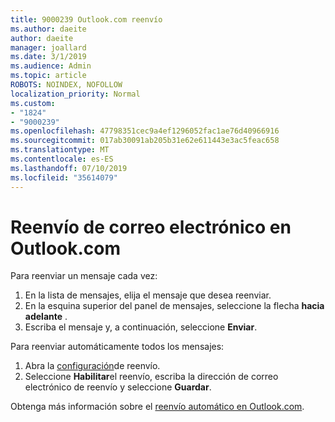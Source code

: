 ```yaml
---
title: 9000239 Outlook.com reenvío
ms.author: daeite
author: daeite
manager: joallard
ms.date: 3/1/2019
ms.audience: Admin
ms.topic: article
ROBOTS: NOINDEX, NOFOLLOW
localization_priority: Normal
ms.custom:
- "1824"
- "9000239"
ms.openlocfilehash: 47798351cec9a4ef1296052fac1ae76d40966916
ms.sourcegitcommit: 017ab30091ab205b31e62e611443e3ac5feac658
ms.translationtype: MT
ms.contentlocale: es-ES
ms.lasthandoff: 07/10/2019
ms.locfileid: "35614079"
---
```

# <a name="forwarding-email-in-outlookcom"></a>Reenvío de correo electrónico en Outlook.com

Para reenviar un mensaje cada vez:

1. En la lista de mensajes, elija el mensaje que desea reenviar.
2. En la esquina superior del panel de mensajes, seleccione la flecha **hacia adelante** .
3. Escriba el mensaje y, a continuación, seleccione **Enviar**.

Para reenviar automáticamente todos los mensajes:

1. Abra la [configuración](https://outlook.live.com/mail/options/mail/forwarding/forwardingOption)de reenvío.
2. Seleccione **Habilitar**el reenvío, escriba la dirección de correo electrónico de reenvío y seleccione **Guardar**.

Obtenga más información sobre el [reenvío automático en Outlook.com](https://support.office.com/article/6246987c-6c8f-4144-b255-14fc07007dad?wt.mc_id=Office_Outlook_com_Alchemy).